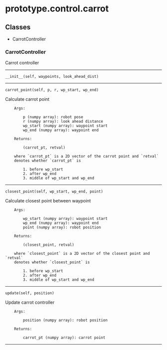 # prototype.control.carrot

## Classes

- CarrotController


### CarrotController
Carrot controller 

---

    __init__(self, waypoints, look_ahead_dist)


---

    carrot_point(self, p, r, wp_start, wp_end)

Calculate carrot point

        Args:

            p (numpy array): robot pose
            r (numpy array): look ahead distance
            wp_start (numpy array): waypoint start
            wp_end (numpy array): waypoint end

        Returns:

            (carrot_pt, retval)

        where `carrot_pt` is a 2D vector of the carrot point and `retval`
        denotes whether `carrot_pt` is

            1. before wp_start
            2. after wp_end
            3. middle of wp_start and wp_end

        

---

    closest_point(self, wp_start, wp_end, point)

Calculate closest point between waypoint

        Args:

            wp_start (numpy array): waypoint start
            wp_end (numpy array): waypoint end
            point (numpy array): robot position

        Returns:

            (closest_point, retval)

        where `closest_point` is a 2D vector of the closest point and `retval`
        denotes whether `closest_point` is

            1. before wp_start
            2. after wp_end
            3. middle of wp_start and wp_end

        

---

    update(self, position)

Update carrot controller

        Args:

            position (numpy array): robot position

        Returns:

            carrot_pt (numpy array): carrot point

        

---

